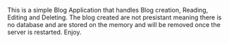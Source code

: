 This is a simple Blog Application that handles Blog creation, Reading, Editing and Deleting. The blog created are not presistant meaning there is no database and are stored on the memory and will be removed once the server is restarted. Enjoy.

